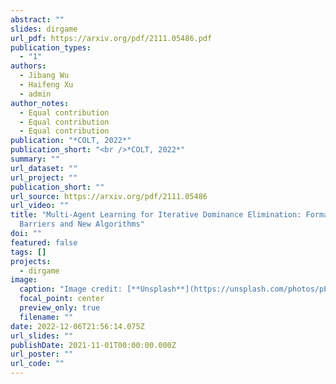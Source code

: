 ```yaml
---
abstract: ""
slides: dirgame
url_pdf: https://arxiv.org/pdf/2111.05486.pdf
publication_types:
  - "1"
authors:
  - Jibang Wu
  - Haifeng Xu
  - admin
author_notes:
  - Equal contribution
  - Equal contribution
  - Equal contribution
publication: "*COLT, 2022*"
publication_short: "<br />*COLT, 2022*"
summary: ""
url_dataset: ""
url_project: ""
publication_short: ""
url_source: https://arxiv.org/pdf/2111.05486
url_video: ""
title: "Multi-Agent Learning for Iterative Dominance Elimination: Formal
  Barriers and New Algorithms"
doi: ""
featured: false
tags: []
projects:
  - dirgame
image:
  caption: "Image credit: [**Unsplash**](https://unsplash.com/photos/pLCdAaMFLTE)"
  focal_point: center
  preview_only: true
  filename: ""
date: 2022-12-06T21:56:14.075Z
url_slides: ""
publishDate: 2021-11-01T00:00:00.000Z
url_poster: ""
url_code: ""
---
```

